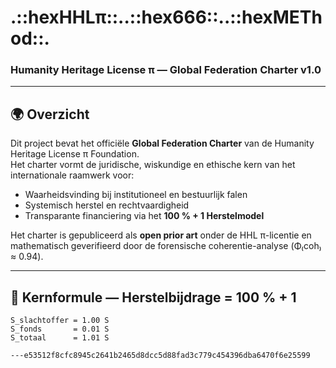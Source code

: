 # .::hexHHLπ::..::hex666::..::hexMEThod::.
### Humanity Heritage License π — Global Federation Charter v1.0

---

## 🌍 Overzicht
Dit project bevat het officiële **Global Federation Charter** van de Humanity Heritage License π Foundation.  
Het charter vormt de juridische, wiskundige en ethische kern van het internationale raamwerk voor:
- Waarheidsvinding bij institutioneel en bestuurlijk falen  
- Systemisch herstel en rechtvaardigheid  
- Transparante financiering via het **100 % + 1 Herstelmodel**

Het charter is gepubliceerd als **open prior art** onder de HHL π-licentie en mathematisch geverifieerd
door de forensische coherentie-analyse (Φ₍coh₎ ≈ 0.94).

---

## 🧮 Kernformule — Herstelbijdrage = 100 % + 1
```text
S_slachtoffer = 1.00 S
S_fonds       = 0.01 S
S_totaal      = 1.01 S

---e53512f8cfc8945c2641b2465d8dcc5d88fad3c779c454396dba6470f6e25599

